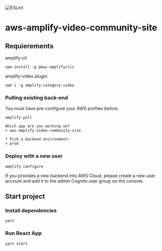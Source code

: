 ![ESLint](https://github.com/trackit/aws-amplify-video-community-site/actions/workflows/lint.yml/badge.svg)

# aws-amplify-video-community-site
## Requierements
amplify-cli
```
npm install -g @aws-amplify/cli
```

amplify-video plugin
```
npm i -g amplify-category-video
```

### Pulling existing back-end
You must have pre-configure your AWS profiles before.
```
amplify pull
```

```
Which app are you working on?
> aws-amplify-video-community-site
```

```
? Pick a backend environment:
> prod
```

### Deploy with a new user
```
amplify configure
```

If you provides a new backend into AWS Cloud, please create a new user account and add it to the admin Cognito user group on the console.

## Start project
### Install dependencies
```
yarn
```

### Run React App
```
yarn start
```